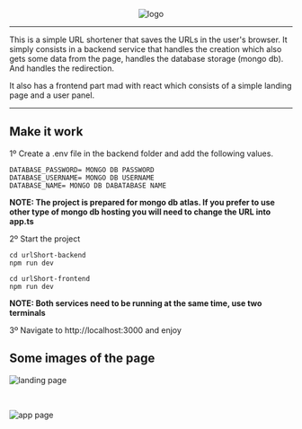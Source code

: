 <div style="text-align: center;">

![logo](https://res.cloudinary.com/dnh0go0q2/image/upload/v1645224509/urlShortLogo_uj0ghg.svg)

</div>

---

<p>
This is a simple URL shortener that saves the URLs in the user's browser. It simply consists in a backend service that handles the creation which also gets some data from the page, handles the database storage (mongo db). And handles the redirection. 
</p>

<p>
It also has a frontend part mad with react which consists of a simple landing page and a user panel.
</p>

---

## Make it work

1º Create a .env file in the backend folder and add the following values.

```
DATABASE_PASSWORD= MONGO DB PASSWORD
DATABASE_USERNAME= MONGO DB USERNAME
DATABASE_NAME= MONGO DB DABATABASE NAME

```

**NOTE: The project is prepared for mongo db atlas. If you prefer to use other type of mongo db hosting you will need to change the URL into app.ts**

2º Start the project

```
cd urlShort-backend
npm run dev

```

```
cd urlShort-frontend
npm run dev

```

**NOTE: Both services need to be running at the same time, use two terminals**

3º Navigate to http://localhost:3000 and enjoy

## Some images of the page

![landing page](https://res.cloudinary.com/dnh0go0q2/image/upload/v1645225723/landing-page-preview_wwxxas.png)

</br>

![app page](https://res.cloudinary.com/dnh0go0q2/image/upload/v1645225749/app-page-preview_pnpsvs.png)
